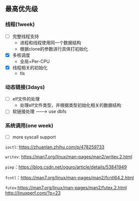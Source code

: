 ## 最高优先级

### 线程(1week)

- [ ] 完整线程支持
  - 进程和线程使用同一个数据结构
  - 根据clone的参数进行具体打初始化
- [x] 多核调度
  - 全局+Per-CPU
- [x] 线程相关的初始化
  - tls

### 动态链接(3days)

- [ ] elf文件的处理
  - 处理elf文件类型，并根据类型初始化相关的数据结构
- [ ] 软链接处理 ---> use dbfs

### 系统调用(one week)

- [ ] more syscall support

`ioctl`: https://zhuanlan.zhihu.com/p/478259733

`writev`: https://man7.org/linux/man-pages/man2/writev.2.html 

`piep`：https://blog.csdn.net/oguro/article/details/53841949

`fcntl`：https://man7.org/linux/man-pages/man2/fcntl64.2.html

`futex`:https://man7.org/linux/man-pages/man2/futex.2.html   http://linuxperf.com/?p=23